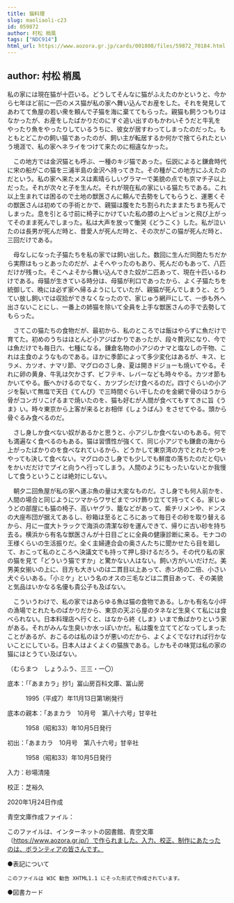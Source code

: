 ```yaml
---
title: 猫料理
slug: maoliaoli-c23
id: 059872
author: 村松 梢風
tags: ["NDC914"]
html_url: https://www.aozora.gr.jp/cards/001808/files/59872_70184.html
---
```


## author: 村松 梢風

私の家には現在猫が十匹いる。どうしてそんなに猫がふえたのかというと、今から七年ほど前に一匹のメス猫が私の家へ舞い込んでお産をした。それを発見してあわてて魚屋の若い衆を頼んで子猫を海に棄ててもらった。親猫も飼うつもりはなかったが、お産をしたばかりだのにすぐ追い出すのもかわいそうだと牛乳をやったり魚をやったりしているうちに、彼女が居すわってしまったのだった。もともとどこかの飼い猫であったのが、飼い主が転居するか何かで捨てられたという境涯で、私の家へネライをつけて来たのに相違なかった。

　この地方では金沢猫とも呼ぶ、一種のキジ猫であった。伝説によると鎌倉時代に宋の船がこの猫を三浦半島の金沢へ持ってきた。その種がこの地方にふえたのだという。私の家へ来たメスは素晴らしいグラマーで美貌の点でも京マチ子以上だった。それが次々と子を生んだ。それが現在私の家にいる猫たちである。これ以上生まれては困るので土地の獣医さんに頼んで去勢をしてもらうと、運悪くその獣医さんは初めての手術とかで、親猫は腹をたち割られたままたちまち死んでしまった。息を引とる寸前に椅子にかけていた私の膝の上へピョンと飛び上がってそのまま死んでしまった。私は大声を放って慟哭《どうこく》した。私が泣いたのは長男が死んだ時と、昔愛人が死んだ時と、その次がこの猫が死んだ時と、三回だけである。

　母なしになった子猫たちを私の家では飼い出した。数回に生んだ同胞たちだから実際はもっとあったのだが、よそへやったのもあり、死んだのもあって、八匹だけが残った。そこへよそから舞い込んできた奴が二匹あって、現在十匹いるわけである。母猫が生きている時分は、母猫が利口であったから、よく子猫たちを統御して、晩には必ず家へ帰るようにしていたが、親猫が死んでしまうと、とうてい放し飼いでは収拾ができなくなったので、家じゅう網戸にして、一歩も外へ出さないことにし、一番上の姉猫を除いて全員を上手な獣医さんの手で去勢してもらった。

　さてこの猫たちの食物だが、最初から、私のところでは飯はやらずに魚だけで育てた。初めのうちはほとんど小アジばかりであったが、段々贅沢になり、今では魚だけでも毎日六、七種になる。鎌倉名物の小アジのナマと塩なしの干物、これは主食のようなものである。ほかに季節によって多少変化はあるが、キス、ヒラメ、カツオ、ナマリ節、マグロのさし身、夏は開きドジョーも焼いてやる。それに卵の黄身、牛乳は欠かさず、ビフテキ、レバーなども時々やる。カツオ節もかいてやる。飯へかけるのでなく、カツブシだけ食べるのだ。四寸ぐらいの小アジを裂いて無塩で天日《てんぴ》で三時間ぐらい干したのを金網で骨のほうから骨がコンガリこげるまで焼いたのを、猫も好むが人間が食べてもすてきに旨《うま》い。時々東京から上客が来るとお相伴《しょうばん》をさせてやる。頭から骨ぐるみ食べるのだ。

　さし身しか食べない奴があるかと思うと、小アジしか食べないのもある。何でも満遍なく食べるのもある。猫は習慣性が強くて、同じ小アジでも鎌倉の海から上がったばかりのを食べなれているから、どうかして東京湾の方でとれたやつをやっても決して食べない。マグロのさし身でも少しでも鮮度の落ちたのだと匂いをかいだだけでプイと向うへ行ってしまう。人間のようにもったいないとか我慢して食うということは絶対にしない。

　朝夕二回魚屋が私の家へ運ぶ魚の量は大変なものだ。さし身でも何人前かを、人間の場合と同じようにツマからワサビまでつけ飾り立てて持ってくる。家じゅうどの部屋にも猫の椅子、高いヤグラ、籠などがあって、紫チリメンや、ドンスの大座布団が据えてあるし、砂箱は至るところにあって毎日その砂を取り替えるから、月に一度大トラックで海浜の清潔な砂を運んできて、帰りに古い砂を持ち去る。横浜から有名な獣医さんが十日目ごとに全員の健康診断に来る。モナコの王様くらいの生活振りだ。全く主婦連合会の奥さんたちに聞かせたら目を廻して、おこって私のところへ決議文でも持って押し掛けるだろう。その代り私の家の猫を見て「どういう猫ですか」と驚かない人はない。飼い方がいいだけだ。美男美女揃いの上に、目方も大きいのは二貫目以上あって、赤ン坊の二倍、小さい犬ぐらいある。「小ミケ」という名のオスの三毛などは二貫目あって、その美貌と気品はいかなる名優も貴公子も及ばない。

　こういうわけで、私の家ではあらゆる魚は猫の食物である。しかも有名な小坪の漁場でとれたものばかりだから、東京の天ぷら屋のタネなど生臭くて私には食べられない。日本料理店へ行くと、はなから終《しま》いまで魚ばかりという家がある。それがみんな生臭いか水っぽいかだ。私は腹を立ててどなってしまったことがあるが、おこるのは私のほうが悪いのだから、よくよくでなければ行かないことにしている。日本人はよくよくの猫族である。しかもその味覚は私の家の猫にはとうてい及ばない。

（むらまつ　しょうふう、三三・一〇）













底本：「「あまカラ」抄1」冨山房百科文庫、冨山房

　　　1995（平成7）年11月13日第1刷発行

底本の親本：「あまカラ　10月号　第八十六号」甘辛社

　　　1958（昭和33）年10月5日発行

初出：「あまカラ　10月号　第八十六号」甘辛社

　　　1958（昭和33）年10月5日発行

入力：砂場清隆

校正：芝裕久

2020年1月24日作成

青空文庫作成ファイル：

このファイルは、インターネットの図書館、青空文庫（https://www.aozora.gr.jp/）で作られました。入力、校正、制作にあたったのは、ボランティアの皆さんです。











●表記について


	このファイルは W3C 勧告 XHTML1.1 にそった形式で作成されています。







●図書カード